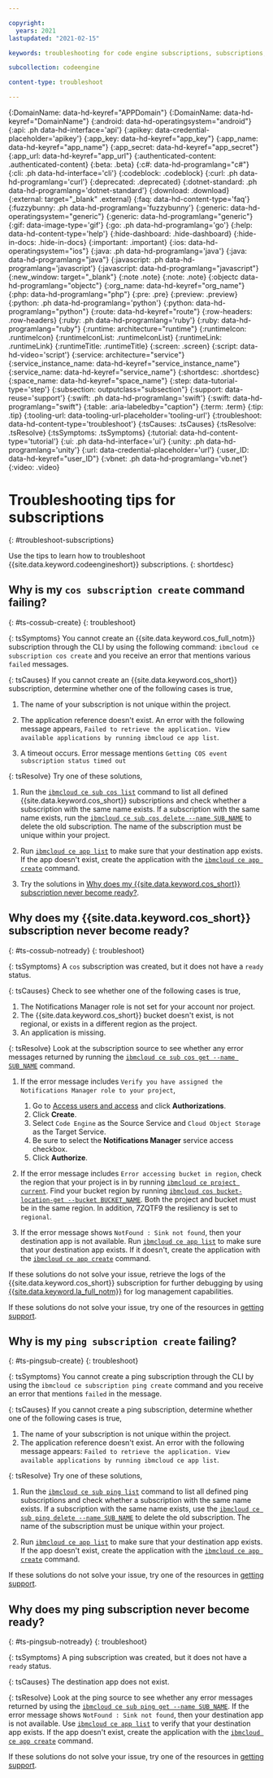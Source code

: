 ```yaml
---

copyright:
  years: 2021
lastupdated: "2021-02-15"

keywords: troubleshooting for code engine subscriptions, subscriptions, tips for subscriptions

subcollection: codeengine

content-type: troubleshoot

---
```


{:DomainName: data-hd-keyref="APPDomain"}
{:DomainName: data-hd-keyref="DomainName"}
{:android: data-hd-operatingsystem="android"}
{:api: .ph data-hd-interface='api'}
{:apikey: data-credential-placeholder='apikey'}
{:app_key: data-hd-keyref="app_key"}
{:app_name: data-hd-keyref="app_name"}
{:app_secret: data-hd-keyref="app_secret"}
{:app_url: data-hd-keyref="app_url"}
{:authenticated-content: .authenticated-content}
{:beta: .beta}
{:c#: data-hd-programlang="c#"}
{:cli: .ph data-hd-interface='cli'}
{:codeblock: .codeblock}
{:curl: .ph data-hd-programlang='curl'}
{:deprecated: .deprecated}
{:dotnet-standard: .ph data-hd-programlang='dotnet-standard'}
{:download: .download}
{:external: target="_blank" .external}
{:faq: data-hd-content-type='faq'}
{:fuzzybunny: .ph data-hd-programlang='fuzzybunny'}
{:generic: data-hd-operatingsystem="generic"}
{:generic: data-hd-programlang="generic"}
{:gif: data-image-type='gif'}
{:go: .ph data-hd-programlang='go'}
{:help: data-hd-content-type='help'}
{:hide-dashboard: .hide-dashboard}
{:hide-in-docs: .hide-in-docs}
{:important: .important}
{:ios: data-hd-operatingsystem="ios"}
{:java: .ph data-hd-programlang='java'}
{:java: data-hd-programlang="java"}
{:javascript: .ph data-hd-programlang='javascript'}
{:javascript: data-hd-programlang="javascript"}
{:new_window: target="_blank"}
{:note .note}
{:note: .note}
{:objectc data-hd-programlang="objectc"}
{:org_name: data-hd-keyref="org_name"}
{:php: data-hd-programlang="php"}
{:pre: .pre}
{:preview: .preview}
{:python: .ph data-hd-programlang='python'}
{:python: data-hd-programlang="python"}
{:route: data-hd-keyref="route"}
{:row-headers: .row-headers}
{:ruby: .ph data-hd-programlang='ruby'}
{:ruby: data-hd-programlang="ruby"}
{:runtime: architecture="runtime"}
{:runtimeIcon: .runtimeIcon}
{:runtimeIconList: .runtimeIconList}
{:runtimeLink: .runtimeLink}
{:runtimeTitle: .runtimeTitle}
{:screen: .screen}
{:script: data-hd-video='script'}
{:service: architecture="service"}
{:service_instance_name: data-hd-keyref="service_instance_name"}
{:service_name: data-hd-keyref="service_name"}
{:shortdesc: .shortdesc}
{:space_name: data-hd-keyref="space_name"}
{:step: data-tutorial-type='step'}
{:subsection: outputclass="subsection"}
{:support: data-reuse='support'}
{:swift: .ph data-hd-programlang='swift'}
{:swift: data-hd-programlang="swift"}
{:table: .aria-labeledby="caption"}
{:term: .term}
{:tip: .tip}
{:tooling-url: data-tooling-url-placeholder='tooling-url'}
{:troubleshoot: data-hd-content-type='troubleshoot'}
{:tsCauses: .tsCauses}
{:tsResolve: .tsResolve}
{:tsSymptoms: .tsSymptoms}
{:tutorial: data-hd-content-type='tutorial'}
{:ui: .ph data-hd-interface='ui'}
{:unity: .ph data-hd-programlang='unity'}
{:url: data-credential-placeholder='url'}
{:user_ID: data-hd-keyref="user_ID"}
{:vbnet: .ph data-hd-programlang='vb.net'}
{:video: .video}


# Troubleshooting tips for subscriptions
{: #troubleshoot-subscriptions}

Use the tips to learn how to troubleshoot {{site.data.keyword.codeengineshort}} subscriptions.
{: shortdesc}

## Why is my `cos subscription create` command failing?
{: #ts-cossub-create}
{: troubleshoot}

{: tsSymptoms}
You cannot create an {{site.data.keyword.cos_full_notm}} subscription through the CLI by using the following command: `ibmcloud ce subscription cos create` and you receive an error that mentions various `failed` messages.

{: tsCauses}
If you cannot create an {{site.data.keyword.cos_short}} subscription, determine whether one of the following cases is true,

1. The name of your subscription is not unique within the project. 

2. The application reference doesn't exist. An error with the following message appears, `Failed to retrieve the application. View available applications by running ibmcloud ce app list`.

3. A timeout occurs. Error message mentions `Getting COS event subscription status timed out`

{: tsResolve}
Try one of these solutions,

1. Run the [`ibmcloud ce sub cos list`](/docs/codeengine?topic=codeengine-cli#cli-subscription-cos-list) command to list all defined {{site.data.keyword.cos_short}} subscriptions and check whether a subscription with the same name exists. If a subscription with the same name exists, run the [`ibmcloud ce sub cos delete --name SUB_NAME`](/docs/codeengine?topic=codeengine-cli#cli-subscription-cos-delete) to delete the old subscription. The name of the subscription must be unique within your project.

2. Run [`ibmcloud ce app list`](/docs/codeengine?topic=codeengine-cli#cli-application-list) to make sure that your destination app exists. If the app doesn't exist, create the application with the [`ibmcloud ce app create`](/docs/codeengine?topic=codeengine-cli#cli-application-create) command.

3. Try the solutions in [Why does my {{site.data.keyword.cos_short}} subscription never become ready?](#ts-cossub-notready).

## Why does my {{site.data.keyword.cos_short}} subscription never become ready?
{: #ts-cossub-notready}
{: troubleshoot}

{: tsSymptoms}
A `cos` subscription was created, but it does not have a `ready` status.

{: tsCauses}
Check to see whether one of the following cases is true,

1. The Notifications Manager role is not set for your account nor project. 
2. The {{site.data.keyword.cos_short}} bucket doesn't exist, is not regional, or exists in a different region as the project.
3. An application is missing.

{: tsResolve}
Look at the subscription source to see whether any error messages returned by running the [`ibmcloud ce sub cos get --name SUB_NAME`](/docs/codeengine?topic=codeengine-cli#cli-subscription-cos-get) command.

1. If the error message includes `Verify you have assigned the Notifications Manager role to your project`,
   1. Go to [Access users and access](https://cloud.ibm.com/iam/overview) and click **Authorizations**.
   2. Click **Create**.
   3. Select `Code Engine` as the Source Service and `Cloud Object Storage` as the Target Service. 
   4. Be sure to select the **Notifications Manager** service access checkbox.
   5. Click **Authorize**.
   
2. If the error message includes `Error accessing bucket in region`, check the region that your project is in by running [`ibmcloud ce project current`](/docs/codeengine?topic=codeengine-cli#cli-project-current). Find your bucket region by running [`ibmcloud cos bucket-location-get --bucket BUCKET_NAME`](/docs/cloud-object-storage-cli-plugin?topic=cloud-object-storage-cli-plugin-ic-cos-cli#ic-find-bucket). Both the project and bucket must be in the same region. In addition, 7ZQTF9 the resiliency is set to `regional`.

3. If the error message shows `NotFound : Sink not found`, then your destination app is not available. Run [`ibmcloud ce app list`](/docs/codeengine?topic=codeengine-cli#cli-application-list) to make sure that your destination app exists. If it doesn't, create the application with the [`ibmcloud ce app create`](/docs/codeengine?topic=codeengine-cli#cli-application-create) command.

If these solutions do not solve your issue, retrieve the logs of the {{site.data.keyword.cos_short}} subscription for further debugging by using [{{site.data.keyword.la_full_notm}}](/docs/codeengine?topic=codeengine-view-logs#view-logs-ui) for log management capabilities.

If these solutions do not solve your issue, try one of the resources in [getting support](/docs/codeengine?topic=codeengine-get-support).

## Why is my `ping subscription create` failing?
{: #ts-pingsub-create}
{: troubleshoot}

{: tsSymptoms}
You cannot create a ping subscription through the CLI by using the `ibmcloud ce subscription ping create` command and you receive an error that mentions `failed` in the message.

{: tsCauses}
If you cannot create a ping subscription, determine whether one of the following cases is true,

1. The name of your subscription is not unique within the project. 
2. The application reference doesn't exist. An error with the following message appears: `Failed to retrieve the application. View available applications by running ibmcloud ce app list`.

{: tsResolve}
Try one of these solutions,

1. Run the [`ibmcloud ce sub ping list`](/docs/codeengine?topic=codeengine-cli#cli-subscription-ping-list) command to list all defined ping subscriptions and check whether a subscription with the same name exists. If a subscription with the same name  exists, use the [`ibmcloud ce sub ping delete --name SUB_NAME`](/docs/codeengine?topic=codeengine-cli#cli-subscription-ping-delete) to delete the old subscription. The name of the subscription must be unique within your project.

2. Run [`ibmcloud ce app list`](/docs/codeengine?topic=codeengine-cli#cli-application-list) to make sure that your destination app exists. If the app doesn't exist, create the application with the [`ibmcloud ce app create`](/docs/codeengine?topic=codeengine-cli#cli-application-create) command.

If these solutions do not solve your issue, try one of the resources in [getting support](/docs/codeengine?topic=codeengine-get-support).

## Why does my ping subscription never become ready?
{: #ts-pingsub-notready}
{: troubleshoot}

{: tsSymptoms}
A ping subscription was created, but it does not have a `ready` status.

{: tsCauses}
The destination app does not exist.

{: tsResolve}
Look at the ping source to see whether any error messages returned by using the [`ibmcloud ce sub ping get --name SUB_NAME`](/docs/codeengine?topic=codeengine-cli#cli-subscription-ping-get). If the error message shows `NotFound : Sink not found`, then your destination app is not available. Use [`ibmcloud ce app list`](/docs/codeengine?topic=codeengine-cli#cli-application-list) to verify that your destination app exists. If the app doesn't exist, create the application with the [`ibmcloud ce app create`](/docs/codeengine?topic=codeengine-cli#cli-application-create) command.

If these solutions do not solve your issue, try one of the resources in [getting support](/docs/codeengine?topic=codeengine-get-support).
